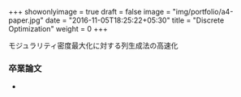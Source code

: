 +++
showonlyimage = true
draft = false
image = "img/portfolio/a4-paper.jpg"
date = "2016-11-05T18:25:22+05:30"
title = "Discrete Optimization"
weight = 0
+++

モジュラリティ密度最大化に対する列生成法の高速化
<!--more-->

### 卒業論文
* []()